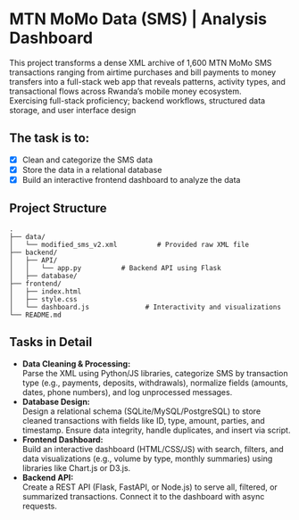 # MTN MoMo Data (SMS) | Analysis Dashboard
This project transforms a dense XML archive of 1,600 MTN MoMo SMS transactions ranging from airtime purchases and bill payments to money transfers into a full-stack web app that reveals patterns, activity types, and transactional flows across Rwanda’s mobile money ecosystem.  
Exercising full-stack proficiency; backend workflows, structured data storage, and user interface design

## The task is to:
- [x] Clean and categorize the SMS data
- [x] Store the data in a relational database
- [x] Build an interactive frontend dashboard to analyze the data

 ## Project Structure
 ```
.
├── data/
│   └── modified_sms_v2.xml          # Provided raw XML file
├── backend/
│   ├── API/
│   │   └── app.py          # Backend API using Flask       
│   ├── database/      
├── frontend/
│   ├── index.html
│   ├── style.css
│   └── dashboard.js              # Interactivity and visualizations        
└── README.md
```
## Tasks in Detail
- **Data Cleaning & Processing:**  
Parse the XML using Python/JS libraries, categorize SMS by transaction type (e.g., payments, deposits, withdrawals), normalize fields (amounts, dates, phone numbers), and log unprocessed messages.
- **Database Design:**  
Design a relational schema (SQLite/MySQL/PostgreSQL) to store cleaned transactions with fields like ID, type, amount, parties, and timestamp. Ensure data integrity, handle duplicates, and insert via script.
- **Frontend Dashboard:**  
Build an interactive dashboard (HTML/CSS/JS) with search, filters, and data visualizations (e.g., volume by type, monthly summaries) using libraries like Chart.js or D3.js.
- **Backend API:**  
Create a REST API (Flask, FastAPI, or Node.js) to serve all, filtered, or summarized transactions. Connect it to the dashboard with async requests.
